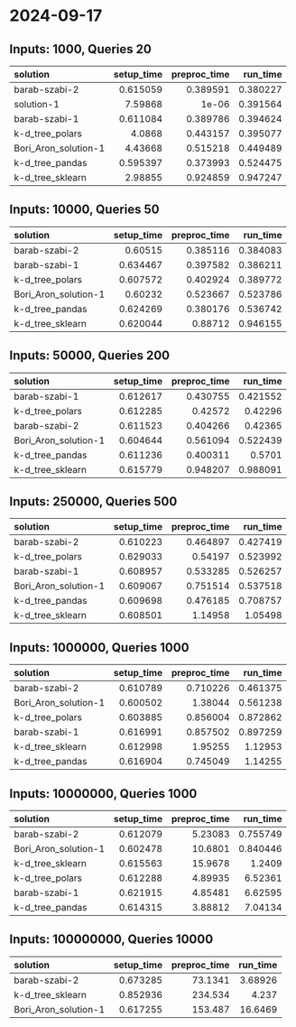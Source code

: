 # 2024-09-17

## Inputs: 1000, Queries 20

| solution             |   setup_time |   preproc_time |   run_time |
|:---------------------|-------------:|---------------:|-----------:|
| barab-szabi-2        |     0.615059 |       0.389591 |   0.380227 |
| solution-1           |     7.59868  |       1e-06    |   0.391564 |
| barab-szabi-1        |     0.611084 |       0.389786 |   0.394624 |
| k-d_tree_polars      |     4.0868   |       0.443157 |   0.395077 |
| Bori_Aron_solution-1 |     4.43668  |       0.515218 |   0.449489 |
| k-d_tree_pandas      |     0.595397 |       0.373993 |   0.524475 |
| k-d_tree_sklearn     |     2.98855  |       0.924859 |   0.947247 |

## Inputs: 10000, Queries 50

| solution             |   setup_time |   preproc_time |   run_time |
|:---------------------|-------------:|---------------:|-----------:|
| barab-szabi-2        |     0.60515  |       0.385116 |   0.384083 |
| barab-szabi-1        |     0.634467 |       0.397582 |   0.386211 |
| k-d_tree_polars      |     0.607572 |       0.402924 |   0.389772 |
| Bori_Aron_solution-1 |     0.60232  |       0.523667 |   0.523786 |
| k-d_tree_pandas      |     0.624269 |       0.380176 |   0.536742 |
| k-d_tree_sklearn     |     0.620044 |       0.88712  |   0.946155 |

## Inputs: 50000, Queries 200

| solution             |   setup_time |   preproc_time |   run_time |
|:---------------------|-------------:|---------------:|-----------:|
| barab-szabi-1        |     0.612617 |       0.430755 |   0.421552 |
| k-d_tree_polars      |     0.612285 |       0.42572  |   0.42296  |
| barab-szabi-2        |     0.611523 |       0.404266 |   0.42365  |
| Bori_Aron_solution-1 |     0.604644 |       0.561094 |   0.522439 |
| k-d_tree_pandas      |     0.611236 |       0.400311 |   0.5701   |
| k-d_tree_sklearn     |     0.615779 |       0.948207 |   0.988091 |

## Inputs: 250000, Queries 500

| solution             |   setup_time |   preproc_time |   run_time |
|:---------------------|-------------:|---------------:|-----------:|
| barab-szabi-2        |     0.610223 |       0.464897 |   0.427419 |
| k-d_tree_polars      |     0.629033 |       0.54197  |   0.523992 |
| barab-szabi-1        |     0.608957 |       0.533285 |   0.526257 |
| Bori_Aron_solution-1 |     0.609067 |       0.751514 |   0.537518 |
| k-d_tree_pandas      |     0.609698 |       0.476185 |   0.708757 |
| k-d_tree_sklearn     |     0.608501 |       1.14958  |   1.05498  |

## Inputs: 1000000, Queries 1000

| solution             |   setup_time |   preproc_time |   run_time |
|:---------------------|-------------:|---------------:|-----------:|
| barab-szabi-2        |     0.610789 |       0.710226 |   0.461375 |
| Bori_Aron_solution-1 |     0.600502 |       1.38044  |   0.561238 |
| k-d_tree_polars      |     0.603885 |       0.856004 |   0.872862 |
| barab-szabi-1        |     0.616991 |       0.857502 |   0.897259 |
| k-d_tree_sklearn     |     0.612998 |       1.95255  |   1.12953  |
| k-d_tree_pandas      |     0.616904 |       0.745049 |   1.14255  |

## Inputs: 10000000, Queries 1000

| solution             |   setup_time |   preproc_time |   run_time |
|:---------------------|-------------:|---------------:|-----------:|
| barab-szabi-2        |     0.612079 |        5.23083 |   0.755749 |
| Bori_Aron_solution-1 |     0.602478 |       10.6801  |   0.840446 |
| k-d_tree_sklearn     |     0.615563 |       15.9678  |   1.2409   |
| k-d_tree_polars      |     0.612288 |        4.89935 |   6.52361  |
| barab-szabi-1        |     0.621915 |        4.85481 |   6.62595  |
| k-d_tree_pandas      |     0.614315 |        3.88812 |   7.04134  |

## Inputs: 100000000, Queries 10000

| solution             |   setup_time |   preproc_time |   run_time |
|:---------------------|-------------:|---------------:|-----------:|
| barab-szabi-2        |     0.673285 |        73.1341 |    3.68926 |
| k-d_tree_sklearn     |     0.852936 |       234.534  |    4.237   |
| Bori_Aron_solution-1 |     0.617255 |       153.487  |   16.6469  |
